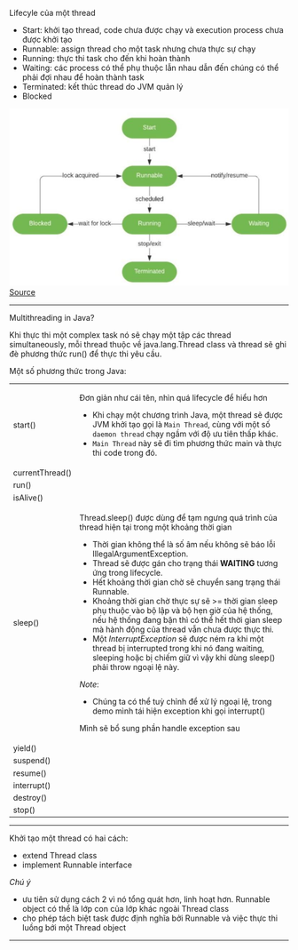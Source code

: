 Lifecyle của một thread
- Start: khởi tạo thread, code chưa được chạy và execution process chưa được khởi tạo
- Runnable: assign thread cho một task nhưng chưa thực sự chạy
- Running: thực thi task cho đến khi hoàn thành
- Waiting: các process có thể phụ thuộc lẫn nhau dẫn đến chúng có thể phải đợi nhau để hoàn thành task
- Terminated: kết thúc thread do JVM quản lý
- Blocked

![img_1.png](img_1.png)
[Source](https://www.baeldung.com/java-interrupted-exception#:~:text=An%20InterruptedException%20is%20thrown%20when,in%20Java%20can%20throw%20it.)
***
Multithreading in Java?

Khi thực thi một complex task nó sẽ chạy một tập các thread simultaneously, mỗi thread thuộc về java.lang.Thread class và thread sẽ ghi đè phương thức run() để thực thi yêu cầu.

Một số phương thức trong Java:
<table>
<tr>
<td>start()</td>
<td>

Đơn giản như cái tên, nhìn quá lifecycle để hiểu hơn
- Khi chạy một chương trình Java, một thread sẽ được JVM khởi tạo gọi là `Main Thread`, cùng với một số `daemon thread` chạy ngầm với độ ưu tiên thấp khác. 
- `Main Thread` này sẽ đi tìm phương thức main và thực thi code trong đó.
</td>
</tr>
<tr>
<td>currentThread()</td>
<td>
</td>
</tr>
<tr>
<td>run()</td><td></td>
</tr>
<tr>
<td>isAlive()</td><td></td>
</tr>
<tr>
<td>sleep()</td>
<td>

Thread.sleep() được dùng để tạm ngưng quá trình của thread hiện tại trong một khoảng thời gian
- Thời gian không thể là số âm nếu không sẽ báo lỗi IllegalArgumentException.
- Thread sẽ được gán cho trạng thái **WAITING** tương ứng trong lifecycle.
- Hết khoảng thời gian chờ sẽ chuyển sang trạng thái Runnable.
- Khoảng thời gian chờ thực sự sẽ >= thời gian sleep phụ thuộc vào bộ lập và bộ hẹn giờ của hệ thống, nếu hệ thống đang bận thì có thể hết thời gian sleep mà hành động của thread vẫn chưa được thực thi.
- Một *InterruptException* sẽ được ném ra khi một thread bị interrupted trong khi nó đang waiting, sleeping hoặc bị chiếm giữ vì vậy khi dùng sleep() phải throw ngoại lệ này.

*Note*:
- Chúng ta có thể tuỳ chỉnh để xử lý ngoại lệ, trong demo mình tái hiện exception khi gọi interrupt()

Mình sẽ bổ sung phần handle exception sau
</td>
</tr>
<tr>
<td>yield()</td><td></td>
</tr>
<tr>
<td>suspend()</td><td></td>
</tr>
<tr>
<td>resume()</td><td></td>
</tr>
<tr>
<td>interrupt()</td><td></td>
</tr>
<tr>
<td>destroy()</td><td></td>
</tr>
<tr>
<td>stop()</td><td></td>
</tr>
</table>

***
Khởi tạo một thread có hai cách:
- extend Thread class
- implement Runnable interface

*Chú ý*
- ưu tiên sử dụng cách 2 vì nó tổng quát hơn, linh hoạt hơn. Runnable object có thể là lớp con của lớp khác ngoài Thread class
- cho phép tách biệt task được định nghĩa bởi Runnable và việc thực thi luồng bới một Thread object
***